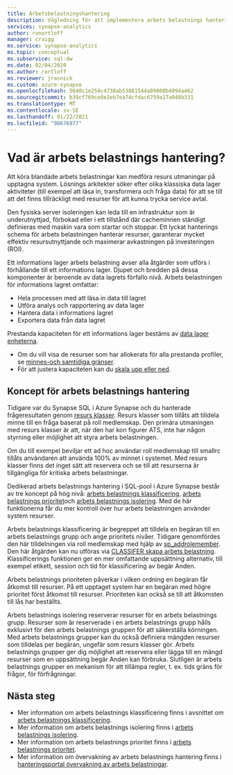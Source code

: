 ```yaml
---
title: Arbetsbelastningshantering
description: Vägledning för att implementera arbets belastnings hantering i Azure Synapse Analytics.
services: synapse-analytics
author: ronortloff
manager: craigg
ms.service: synapse-analytics
ms.topic: conceptual
ms.subservice: sql-dw
ms.date: 02/04/2020
ms.author: rortloff
ms.reviewer: jrasnick
ms.custom: azure-synapse
ms.openlocfilehash: 5640c1e254c4738ab53881544a09808b4894a462
ms.sourcegitcommit: b39cf769ce8e2eb7ea74cfdac6759a17a048b331
ms.translationtype: MT
ms.contentlocale: sv-SE
ms.lasthandoff: 01/22/2021
ms.locfileid: "98676977"
---
```

# <a name="what-is-workload-management"></a>Vad är arbets belastnings hantering?

Att köra blandade arbets belastningar kan medföra resurs utmaningar på upptagna system.  Lösnings arkitekter söker efter olika klassiska data lager aktiviteter (till exempel att läsa in, transformera och fråga data) för att se till att det finns tillräckligt med resurser för att kunna trycka service avtal.  

Den fysiska server isoleringen kan leda till en infrastruktur som är underutnyttjad, förbokad eller i ett tillstånd där cacheminnen ständigt definieras med maskin vara som startar och stoppar.  Ett lyckat hanterings schema för arbets belastningen hanterar resurser, garanterar mycket effektiv resursutnyttjande och maximerar avkastningen på investeringen (ROI).

Ett informations lager arbets belastning avser alla åtgärder som utförs i förhållande till ett informations lager. Djupet och bredden på dessa komponenter är beroende av data lagrets förfallo nivå.  Arbets belastningen för informations lagret omfattar:

- Hela processen med att läsa in data till lagret
- Utföra analys och rapportering av data lager
- Hantera data i informations lagret
- Exportera data från data lagret

Prestanda kapaciteten för ett informations lager bestäms av [data lager enheterna](what-is-a-data-warehouse-unit-dwu-cdwu.md).

- Om du vill visa de resurser som har allokerats för alla prestanda profiler, se [minnes-och samtidiga gränser](memory-concurrency-limits.md).
- För att justera kapaciteten kan du [skala upp eller ned](quickstart-scale-compute-portal.md).

## <a name="workload-management-concepts"></a>Koncept för arbets belastnings hantering

Tidigare var du Synapse SQL i Azure Synapse och du hanterade frågeresultaten genom [resurs klasser](resource-classes-for-workload-management.md).  Resurs klasser som tillåts att tilldela minne till en fråga baserat på roll medlemskap.  Den primära utmaningen med resurs klasser är att, när den har kon figurer ATS, inte har någon styrning eller möjlighet att styra arbets belastningen.  

Om du till exempel beviljar ett ad hoc användar roll medlemskap till smallrc tillåts användaren att använda 100% av minnet i systemet.  Med resurs klasser finns det inget sätt att reservera och se till att resurserna är tillgängliga för kritiska arbets belastningar.

Dedikerad arbets belastnings hantering i SQL-pool i Azure Synapse består av tre koncept på hög nivå: [arbets belastnings klassificering](sql-data-warehouse-workload-classification.md), [arbets belastnings prioritet](sql-data-warehouse-workload-importance.md)och [arbets belastnings isolering](sql-data-warehouse-workload-isolation.md).  Med de här funktionerna får du mer kontroll över hur arbets belastningen använder system resurser.

Arbets belastnings klassificering är begreppet att tilldela en begäran till en arbets belastnings grupp och ange prioritets nivåer.  Tidigare genomfördes den här tilldelningen via roll medlemskap med hjälp av [sp_addrolemember](resource-classes-for-workload-management.md#change-a-users-resource-class).  Den här åtgärden kan nu utföras via [CLASSIFER skapa arbets belastning](/sql/t-sql/statements/create-workload-classifier-transact-sql?toc=/azure/synapse-analytics/sql-data-warehouse/toc.json&bc=/azure/synapse-analytics/sql-data-warehouse/breadcrumb/toc.json&view=azure-sqldw-latest&preserve-view=true).  Klassificerings funktionen ger en mer omfattande uppsättning alternativ, till exempel etikett, session och tid för klassificering av begär Anden.

Arbets belastnings prioriteten påverkar i vilken ordning en begäran får åtkomst till resurser.  På ett upptaget system har en begäran med högre prioritet först åtkomst till resurser.  Prioriteten kan också se till att åtkomsten till lås har beställts.

Arbets belastnings isolering reserverar resurser för en arbets belastnings grupp.  Resurser som är reserverade i en arbets belastnings grupp hålls exklusivt för den arbets belastnings gruppen för att säkerställa körningen.  Med arbets belastnings grupper kan du också definiera mängden resurser som tilldelas per begäran, ungefär som resurs klasser gör.  Arbets belastnings grupper ger dig möjlighet att reservera eller lägga till en mängd resurser som en uppsättning begär Anden kan förbruka.  Slutligen är arbets belastnings grupper en mekanism för att tillämpa regler, t. ex. tids gräns för frågor, för förfrågningar.  

## <a name="next-steps"></a>Nästa steg

- Mer information om arbets belastnings klassificering finns i avsnittet om [arbets belastnings klassificering](sql-data-warehouse-workload-classification.md).  
- Mer information om arbets belastnings isolering finns i [arbets belastnings isolering](sql-data-warehouse-workload-isolation.md).  
- Mer information om arbets belastnings prioritet finns i [arbets belastnings prioritet](sql-data-warehouse-workload-importance.md).  
- Mer information om övervakning av arbets belastnings hantering finns i [hanteringsportal övervakning av arbets belastningar](sql-data-warehouse-workload-management-portal-monitor.md).  
